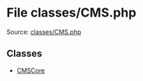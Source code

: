 File classes/CMS.php
=========

Source: [classes/CMS.php](https://github.com/PrestaShop/PrestaShop/blob/1.5.0.17/classes/CMS.php)


Classes
-------

* [CMSCore](class.CMSCore.md)

